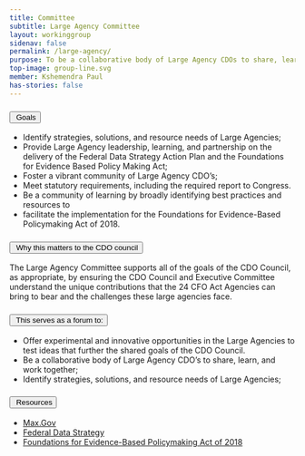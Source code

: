 ```yaml
---
title: Committee
subtitle: Large Agency Committee
layout: workinggroup
sidenav: false
permalink: /large-agency/
purpose: To be a collaborative body of Large Agency CDOs to share, learn, and work together to solve the unique challenges faced by Large Agencies. This committee will communicate and advocate for Large Agency needs with the CDO Council and the Executive Committee; 
top-image: group-line.svg
member: Kshemendra Paul
has-stories: false
---
```


<h3 class="usa-accordion__heading"><button class="usa-accordion__button bg-accent-cool-lighter" aria-expanded="false" aria-controls="m-a1"><img src="{{site.baseurl}}/assets/images/icons/ribbon-outline.svg" class="workinggroup__accordion-icon" alt=""> Goals</button></h3>
<div id="m-a1" class="usa-accordion__content">
  <ul>
    <li>Identify strategies, solutions, and resource needs of Large Agencies;</li>
    <li>Provide Large Agency leadership, learning, and partnership on the delivery of the Federal Data Strategy Action Plan and the Foundations for Evidence Based Policy Making Act; </li>
    <li>Foster a vibrant community of Large Agency CDO’s; </li>
    <li>Meet statutory requirements, including the required report to Congress.</li>
    <li>Be a community of learning by broadly identifying best practices and resources to</li>
    <li>facilitate the implementation for the Foundations for Evidence-Based Policymaking Act of 2018.</li>
  </ul>
</div>
<h3 class="usa-accordion__heading"><button class="usa-accordion__button bg-accent-cool-lighter" aria-expanded="false" aria-controls="m-a2"><img src="{{site.baseurl}}/assets/images/icons/question-circle.svg" class="workinggroup__accordion-icon" alt=""> Why this matters to the CDO council</button></h3>
<div id="m-a2" class="usa-accordion__content">
  <p>The Large Agency Committee supports all of the goals of the CDO Council, as appropriate, by ensuring the CDO Council and Executive Committee understand the unique contributions that the 24 CFO Act Agencies can bring to bear and the challenges these large agencies face.</p>
</div>    
<h3 class="usa-accordion__heading"><button class="usa-accordion__button bg-accent-cool-lighter" aria-expanded="false" aria-controls="m-a3"><img src="{{site.baseurl}}/assets/images/icons/forum.svg" class="workinggroup__accordion-icon" alt=""> This serves as a forum to:</button></h3>
<div id="m-a3" class="usa-accordion__content">
  <ul>
    <li>Offer experimental and innovative opportunities in the Large Agencies to test ideas that further the shared goals of the CDO Council.</li>
    <li>Be a collaborative body of Large Agency CDO’s to share, learn, and work together;</li>
    <li>Identify strategies, solutions, and resource needs of Large Agencies; </li>
  </ul>
</div>
<h3 class="usa-accordion__heading"><button class="usa-accordion__button bg-accent-cool-lighter" aria-expanded="false" aria-controls="m-a4"><img src="{{site.baseurl}}/assets/images/icons/network-2.svg" class="workinggroup__accordion-icon" alt=""> Resources</button></h3>
<div id="m-a4" class="usa-accordion__content">
  <ul class="add-list-reset">
      <li><a href="https://community.max.gov/display/DATA/Data+Sharing+Working+Group">Max.Gov</a></li>
      <li><a href="https://strategy.data.gov/action-plan/">Federal Data Strategy</a></li>
      <li><a href="https://www.congress.gov/bill/115th-congress/house-bill/4174/text">Foundations for Evidence-Based Policymaking Act of 2018</a></li>
  </ul>
</div> 